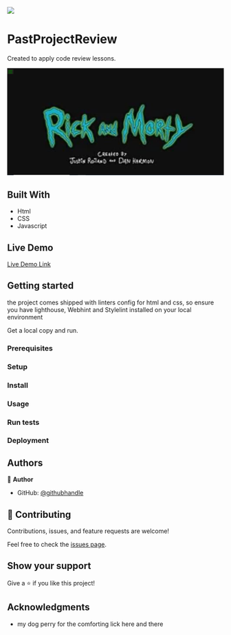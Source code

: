 ![](https://img.shields.io/badge/Microverse-blueviolet)

# PastProjectReview
Created to apply code review lessons.

![screenshot](/LandingPage.PNG)

## Built With

- Html
- CSS
- Javascript

## Live Demo

[Live Demo Link](https://see-why.github.io/PastProjectReview/)

## Getting started
the project comes shipped with linters config for html and css, so ensure you have lighthouse, Webhint
and Stylelint installed on your local environment

Get a local copy and run.

### Prerequisites

### Setup

### Install

### Usage

### Run tests

### Deployment

## Authors

👤 **Author**

- GitHub: [@githubhandle](https://github.com/see-why)

## 🤝 Contributing

Contributions, issues, and feature requests are welcome!

Feel free to check the [issues page](../../issues/).

## Show your support

Give a ⭐️ if you like this project!

## Acknowledgments

- my dog perry for the comforting lick here and there 